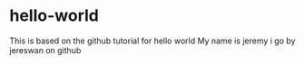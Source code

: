 # hello-world
This is based on the github tutorial for hello world
My name is jeremy i go by jereswan on github
